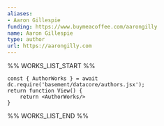 ```yaml
---
aliases:
- Aaron Gillespie
funding: https://www.buymeacoffee.com/aarongilly
name: Aaron Gillespie
type: author
url: https://aarongilly.com
---
```



%% WORKS_LIST_START %%

```datacorejsx
const { AuthorWorks } = await dc.require('basement/datacore/authors.jsx');
return function View() {
    return <AuthorWorks/>
}
```
%% WORKS_LIST_END %%